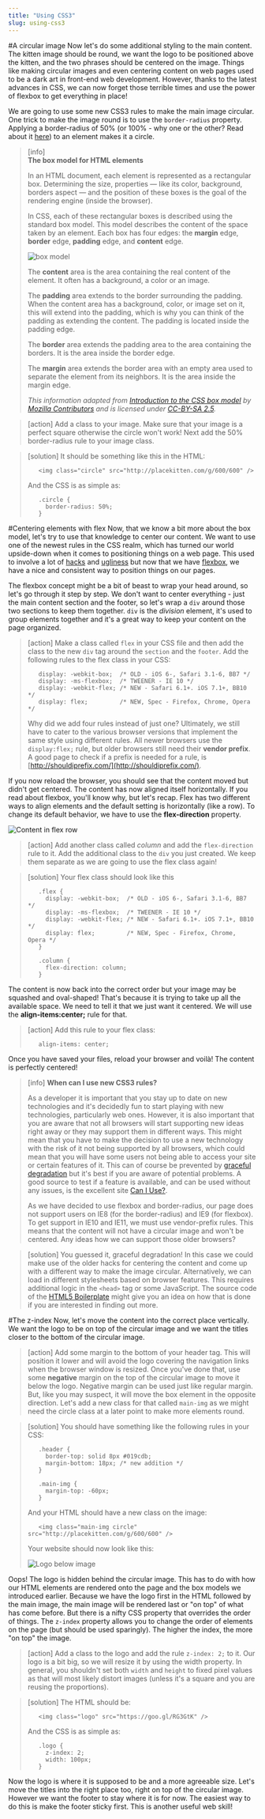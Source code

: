 ```yaml
---
title: "Using CSS3"
slug: using-css3
---     
```


#A circular image
Now let's do some additional styling to the main content. The kitten image should be round, we want the logo to be positioned above the kitten, and the two phrases should be centered on the image. Things like making circular images and even centering content on web pages used to be a dark art in front-end web development. However, thanks to the latest advances in CSS, we can now forget those terrible times and use the power of flexbox to get everything in place! 

We are going to use some new CSS3 rules to make the main image circular. One trick to make the image round is to use the `border-radius` property. Applying a border-radius of 50% (or 100% - why one or the other? Read about it [here](http://jessica-eldredge.com/2014/09/07/border-radius-50-or-100-percent/)) to an element makes it a circle.

> [info]  
> **The box model for HTML elements**
>
> In an HTML document, each element is represented as a rectangular box. Determining the size, properties — like its color, background, borders aspect — and the position of these boxes is the goal of the rendering engine (inside the browser).
> 
> In CSS, each of these rectangular boxes is described using the standard box model. This model describes the content of the space taken by an element. Each box has four edges: the **margin** edge, **border** edge, **padding** edge, and **content** edge.
> 
> ![box model](./2-box-model.png "box model")
> 
> The **content** area is the area containing the real content of the element. It often has a background, a color or an image.
>
> The **padding** area extends to the border surrounding the padding. When the content area has a background, color, or image set on it, this will extend into the padding, which is why you can think of the padding as extending the content. The padding is located inside the padding edge.
>
> The **border** area extends the padding area to the area containing the borders. It is the area inside the border edge.
>
> The **margin** area extends the border area with an empty area used to separate the element from its neighbors. It is the area inside the margin edge.
> 
> *This information adapted from [Introduction to the CSS box model](https://developer.mozilla.org/en-US/docs/Web/CSS/CSS_Box_Model/Introduction_to_the_CSS_box_model) by [Mozilla Contributors](https://developer.mozilla.org/en-US/docs/MDN/About$history) and is licensed under [CC-BY-SA 2.5](http://creativecommons.org/licenses/by-sa/2.5/).*

<!-- Comment to break actionable boxes. -->

> [action]
> Add a class to your image. Make sure that your image is a perfect square otherwise the circle won't work! Next add the 50% border-radius rule to your image class.

<!-- Comment to break actionable boxes. -->

> [solution]
> It should be something like this in the HTML:
> 
> ```
>    <img class="circle" src="http://placekitten.com/g/600/600" />
> ```
> And the CSS is as simple as:
> 
> ```
>    .circle {
>      border-radius: 50%;
>    }
> ```

#Centering elements with flex
Now, that we know a bit more about the box model, let's try to use that knowledge to center our content. We want to use one of the newest rules in the CSS realm, which has turned our world upside-down when it comes to positioning things on a web page. This used to involve a lot of [hacks](http://stackoverflow.com/questions/2017809/what-is-the-best-way-to-center-a-webpages-content-using-css) and [ugliness](http://stackoverflow.com/questions/10872688/how-to-center-body-on-a-page) but now that we have [flexbox](https://philipwalton.github.io/solved-by-flexbox/demos/vertical-centering/), we have a nice and consistent way to position things on our pages.

The flexbox concept might be a bit of beast to wrap your head around, so let's go through it step by step. We don't want to center everything - just the main content section and the footer, so let's wrap a `div` around those two sections to keep them together. `div` is the *division* element, it's used to group elements together and it's a great way to keep your content on the page organized.

> [action]
> Make a class called `flex` in your CSS file and then add the class to the new `div` tag around the `section` and the `footer`. Add the following rules to the flex class in your CSS:
> 
> ```
>    display: -webkit-box;  /* OLD - iOS 6-, Safari 3.1-6, BB7 */
>    display: -ms-flexbox;  /* TWEENER - IE 10 */
>    display: -webkit-flex; /* NEW - Safari 6.1+. iOS 7.1+, BB10 */
>    display: flex;         /* NEW, Spec - Firefox, Chrome, Opera */
> ```
> Why did we add four rules instead of just one? Ultimately, we still have to cater to the various browser versions that implement the same style using different rules. All newer browsers use the `display:flex;` rule, but older browsers still need their **vendor prefix**. A good page to check if a prefix is needed for a rule, is [http://shouldiprefix.com/](http://shouldiprefix.com/).

If you now reload the browser, you should see that the content moved but didn't get centered. The content has now aligned itself horizontally. If you read about flexbox, you'll know why, but let's recap. Flex has two different ways to align elements and the default setting is horizontally (like a row). To change its default behavior, we have to use the **flex-direction** property. 

![Content in flex row](./1-flex-row.png "Content in flex row")

> [action]
> Add another class called *column* and add the `flex-direction` rule to it. Add the additional class to the `div` you just created. We keep them separate as we are going to use the flex class again!

<!-- Comment to break actionable boxes. -->

> [solution]
> Your flex class should look like this
> 
> ```
>    .flex {
>      display: -webkit-box;  /* OLD - iOS 6-, Safari 3.1-6, BB7 */
>      display: -ms-flexbox;  /* TWEENER - IE 10 */
>      display: -webkit-flex; /* NEW - Safari 6.1+. iOS 7.1+, BB10 */
>      display: flex;         /* NEW, Spec - Firefox, Chrome, Opera */
>    }
> 
>    .column {
>      flex-direction: column;
>    }
> ```

The content is now back into the correct order but your image may be squashed and oval-shaped! That's because it is trying to take up all the available space. We need to tell it that we just want it centered. We will use the **align-items:center;** rule for that.

> [action] 
> Add this rule to your flex class: 
> 
> ```
>    align-items: center;
> ```

Once you have saved your files, reload your browser and voil&#224;! The content is perfectly centered! 

> [info]
> **When can I use new CSS3 rules?**
>
> As a developer it is important that you stay up to date on new technologies and it's decidedly fun to start playing with new technologies, particularly web ones. However, it is also important that you are aware that not all browsers will start supporting new ideas right away or they may support them in different ways. This might mean that you have to make the decision to use a new technology with the risk of it not being supported by all browsers, which could mean that you will have some users not being able to access your site or certain features of it. This can of course be prevented by [graceful degradation](https://www.w3.org/wiki/Graceful_degradation_versus_progressive_enhancement#Graceful_degradation_and_progressive_enhancement_in_a_nutshell) but it's best if you are aware of potential problems. A good source to test if a feature is available, and can be used without any issues, is the excellent site [Can I Use?](http://caniuse.com/).
> 
> As we have decided to use flexbox and border-radius, our page does not support users on IE8 (for the border-radius) and IE9 (for flexbox). To get support in IE10 and IE11, we must use vendor-prefix rules. This means that the content will not have a circular image and won't be centered.
> Any ideas how we can support those older browsers?

<!-- Comment to break actionable boxes. -->

> [solution]
> You guessed it, graceful degradation! In this case we could make use of the older hacks for centering the content and come up with a different way to make the image circular. Alternatively, we can load in different stylesheets based on browser features. This requires additional logic in the `<head>` tag or some JavaScript. The source code of the [HTML5 Boilerplate](https://github.com/h5bp/html5-boilerplate/blob/master/src/index.html) might give you an idea on how that is done if you are interested in finding out more. 

#The z-index
Now, let's move the content into the correct place vertically. We want the logo to be on top of the circular image and we want the titles closer to the bottom of the circular image. 

> [action]
> Add some margin to the bottom of your header tag. This will position it lower and will avoid the logo covering the navigation links when the browser window is resized. Once you've done that, use some **negative** margin on the top of the circular image to move it below the logo. Negative margin can be used just like regular margin. But, like you may suspect, it will move the box element in the opposite direction. Let's add a new class for that called `main-img` as we might need the circle class at a later point to make more elements round. 

<!-- Comment to break actionable boxes. -->

> [solution]
> You should have something like the following rules in your CSS:
> 
> ```
>    .header {
>      border-top: solid 8px #019cdb; 
>      margin-bottom: 18px; /* new addition */
>    }
>    
>    .main-img {
>      margin-top: -60px;
>    }
> ```
> 
> And your HTML should have a new class on the image:
> 
> ```
>    <img class="main-img circle" src="http://placekitten.com/g/600/600" />
> ```
> Your website should now look like this:
> 
> ![Logo below image](./2-logo-below.png "Logo below image")

Oops! The logo is hidden behind the circular image. This has to do with how our HTML elements are rendered onto the page and the box models we introduced earlier. Because we have the logo first in the HTML followed by the main image, the main image will be rendered last or "on top" of what has come before. But there is a nifty CSS property that overrides the order of things. The `z-index` property allows you to change the order of elements on the page (but should be used sparingly). The higher the index, the more "on top" the image. 

> [action]
> Add a class to the logo and add the rule `z-index: 2;` to it. Our logo is a bit big, so we will resize it by using the width property. In general, you shouldn't set both `width` and `height` to fixed pixel values as that will most likely distort images (unless it's a square and you are reusing the proportions).

<!-- Comment to break actionable boxes. -->

> [solution]
> The HTML should be:
> 
> ```
>    <img class="logo" src="https://goo.gl/RG3GtK" />
> ```
> And the CSS is as simple as:
> 
> ```
>    .logo {
>      z-index: 2;
>      width: 100px;
>    }
> ```

Now the logo is where it is supposed to be and a more agreeable size. Let's move the titles into the right place too, right on top of the circular image. However we want the footer to stay where it is for now. The easiest way to do this is make the footer sticky first. This is another useful web skill!
